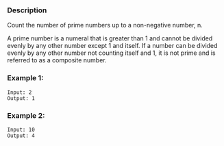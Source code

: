 ### Description

Count the number of prime numbers up to a non-negative number, n.

A prime number is a numeral that is greater than 1 and cannot be divided evenly by any other number except 1 and itself. If a number can be divided evenly by any other number not counting itself and 1, it is not prime and is referred to as a composite number.

### Example 1:

```
Input: 2
Output: 1
```

### Example 2:

```
Input: 10
Output: 4
```
